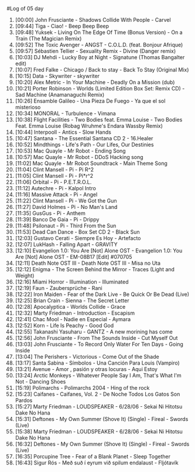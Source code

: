 #Log of 05 day

1. [00:00] John Frusciante - Shadows Collide With People - Carvel
1. [09:44] Tiga - Ciao! - Beep Beep Beep
1. [09:48] Yuksek - Living On The Edge Of Time (Bonus Version) - On a Train (The Magician Remix)
1. [09:52] The Toxic Avenger - ANGST - C.O.L.D. (feat. Bonjour Afrique)
1. [09:57] Sébastien Tellier - Sexuality Remix - Divine (Danger remix)
1. [10:03] DJ Mehdi - Lucky Boy at Night - Signatune (Thomas Bangalter edit)
1. [10:07] Fred Falke - Chicago / Back to stay - Back To Stay (Original Mix)
1. [10:15] Data - Skywriter - skywriter
1. [10:20] Alex Metric - In Your Machine - Deadly On a Mission (dub)
1. [10:21] Porter Robinson - Worlds (Limited Edition Box Set: Remix CD) - Sad Machine (Anamanaguchi Remix)
1. [10:26] Ensamble Galileo - Una Pieza De Fuego - Ya que el sol misterioso
1. [10:34] MONORAL - Turbulence - Vimana
1. [10:38] Flight Facilities - Two Bodies feat. Emma Louise - Two Bodies Feat. Emma Louise (Robag Wruhme's Endara Wassby Remix)
1. [10:44] Interpooll - Antics - Slow Hands
1. [10:47] Santana - The Essential Santana CD 2 - 16.Healer
1. [10:52] Mindthings - Life's Path - Our Lifes, Our Destinies
1. [10:53] Mac Quayle - Mr Robot - Ending Song
1. [10:57] Mac Quayle - Mr Robot - DDoS Hacking song
1. [11:02] Mac Quayle - Mr Robot Soundtrack - Main Theme Song
1. [11:04] Clint Mansell - Pi - Pi R^2
1. [11:05] Clint Mansell - Pi - Pi*r^2
1. [11:06] Orbital - Pi - P.E.T.R.O.L.
1. [11:12] Autechre - Pi - Kalpol Intro
1. [11:16] Massive Attack - Pi - Angel
1. [11:22] Clint Mansell - Pi - We Got the Gun
1. [11:27] David Holmes - Pi - No Man's Land
1. [11:35] GusGus - Pi - Anthem
1. [11:39] Banco De Gaia - Pi - Drippy
1. [11:48] Psilonaut - Pi - Third From the Sun
1. [11:53] Dead Can Dance - Box Set CD 2 - Black Sun
1. [12:03] Gustavo Cerati - Siempre Es Hoy - Artefacto
1. [12:07] LukHash - Falling Apart - GRAVITY
1. [12:10] Evangelion 1.0: You Are [Not] Alone OST - Evangelion 1.0: You Are [Not] Alone OST - EM-08B17 [Edit] #070705
1. [12:11] Death Note OST III - Death Note OST III - Misa no Uta
1. [12:12] Enigma - The Screen Behind the Mirror - Traces (Light and Weight)
1. [12:16] Miami Horror - Illumination - Illuminated
1. [12:19] Faun - Zaubersprüche - Rani
1. [12:22] Iron Maiden - Fear of the Dark Live - Be Quick Or Be Dead (Live)
1. [12:25] Brian Crain - Sienna - The Secret Letter
1. [12:28] Apocalyptica - Worlds Collide - Grace
1. [12:32] Marty Friedman - Introduction - Escapism
1. [12:41] Chac Mool - Nadie en Especial - Aymara
1. [12:52] Korn - Life Is Peachy - Good God
1. [12:55] Takanashi Yasuharu - GANTZ - A new morining has come
1. [12:56] John Frusciante - From The Sounds Inside - Cut Myself Out
1. [13:03] John Frusciante - To Record Only Water For Ten Days - Going Inside
1. [13:04] The Perishers - Victorious - Come Out of the Shade
1. [13:17] Santa Sabina - Símbolos - Una Canción Para Louis (Vampiro)
1. [13:21] Avenue - Amor , pasión y otras locuras - Aqui Estoy
1. [13:24] Arctic Monkeys - Whatever People Say I Am, That's What I'm Not - Dancing Shoes
1. [15:19] Polimarchs - Polimarchs 2004 - Hing of the rock
1. [15:23] Caifanes - Caifanes, Vol. 2 - De Noche Todos Los Gatos Son Pardos
1. [15:27] Marty Friedman - LOUDSPEAKER - 6/28/06 - Sekai Ni Hitotsu Dake No Hana
1. [15:31] Deftones - My Own Summer (Shove It) (Single) - Fireal - Swords (Live)
1. [15:38] Marty Friedman - LOUDSPEAKER - 6/28/06 - Sekai Ni Hitotsu Dake No Hana
1. [16:32] Deftones - My Own Summer (Shove It) (Single) - Fireal - Swords (Live)
1. [16:35] Porcupine Tree - Fear of a Blank Planet - Sleep Together
1. [16:43] Sigur Rós - Með suð í eyrum við spilum endalaust - Fljótavík
